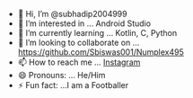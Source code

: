 - 👋 Hi, I’m @subhadip2004999
- 👀 I’m interested in ... Android Studio
- 🌱 I’m currently learning ... Kotlin, C, Python
- 💞️ I’m looking to collaborate on ... https://github.com/Sbiswas001/Numplex495
- 📫 How to reach me ... [Instagram](https://www.instagram.com/subhadip_2004)
- 😄 Pronouns: ... He/Him
- ⚡ Fun fact: ...I am a Footballer

<!---
subhadip2004999/subhadip2004999 is a ✨ special ✨ repository because its `README.md` (this file) appears on your GitHub profile.
You can click the Preview link to take a look at your changes.    
--->
